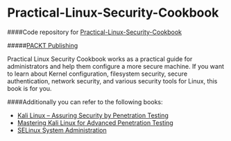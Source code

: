 # Practical-Linux-Security-Cookbook
####Code repository for [Practical-Linux-Security-Cookbook](https://www.packtpub.com/networking-and-servers/practical-linux-security-cookbook?utm_source=github&utm_medium=repository&utm_campaign=9781785286421)

#####[PACKT Publishing](https://www.packtpub.com)

Practical Linux Security Cookbook works as a practical guide for administrators and help them configure a more secure machine.
If you want to learn about Kernel configuration, filesystem security, secure authentication, network security, and various security tools for Linux, this book is for you.

####Additionally you can refer to the following books:
* [Kali Linux – Assuring Security by Penetration Testing](https://www.packtpub.com/networking-and-servers/kali-linux-%E2%80%93-assuring-security-penetration-testing?utm_source=github&utm_medium=repository&utm_campaign=9781849519489)
* [Mastering Kali Linux for Advanced Penetration Testing](https://www.packtpub.com/networking-and-servers/mastering-kali-linux-advanced-penetration-testing?utm_source=github&utm_medium=repository&utm_campaign=9781782163121)
* [SELinux System Administration](https://www.packtpub.com/networking-and-servers/selinux-system-administration?utm_source=github&utm_medium=repository&utm_campaign=9781783283170)
